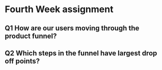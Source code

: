 # Fourth Week assignment

## Q1 How are our users moving through the product funnel?




## Q2 Which steps in the funnel have largest drop off points?
